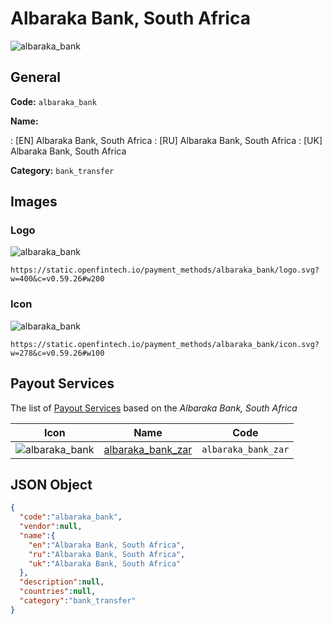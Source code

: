 
# Albaraka Bank, South Africa 
![albaraka_bank](https://static.openfintech.io/payment_methods/albaraka_bank/logo.svg?w=400&c=v0.59.26#w200)  

## General 
**Code:** `albaraka_bank` 
 
**Name:** 
 
:	[EN] Albaraka Bank, South Africa 
:	[RU] Albaraka Bank, South Africa 
:	[UK] Albaraka Bank, South Africa 
 
**Category:** `bank_transfer` 
 

## Images 

### Logo 
![albaraka_bank](https://static.openfintech.io/payment_methods/albaraka_bank/logo.svg?w=400&c=v0.59.26#w200)  

```
https://static.openfintech.io/payment_methods/albaraka_bank/logo.svg?w=400&c=v0.59.26#w200
```  

### Icon 
![albaraka_bank](https://static.openfintech.io/payment_methods/albaraka_bank/icon.svg?w=278&c=v0.59.26#w100)  

```
https://static.openfintech.io/payment_methods/albaraka_bank/icon.svg?w=278&c=v0.59.26#w100
```  

## Payout Services 
 
The list of [Payout Services](/payout-services/) based on the _Albaraka Bank, South Africa_ 

|Icon|Name|Code| 
|:---:|:---:|:---:| 
|![albaraka_bank](https://static.openfintech.io/payout_methods/albaraka_bank/icon.svg?w=278&c=v0.59.26#w40) |[albaraka_bank_zar](/payout-services/albaraka_bank_zar/)|`albaraka_bank_zar`| 
 

## JSON Object 

```json
{
  "code":"albaraka_bank",
  "vendor":null,
  "name":{
    "en":"Albaraka Bank, South Africa",
    "ru":"Albaraka Bank, South Africa",
    "uk":"Albaraka Bank, South Africa"
  },
  "description":null,
  "countries":null,
  "category":"bank_transfer"
}
```  
